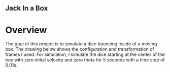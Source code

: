 ## Jack In a Box
# Overview
The goal of this project is to simulate a dice bouncing inside of a moving box. The drawing below shows the configuration and transformation of frames I used. For simulation, I simulate the dice starting at the center of the box with zero initial velocity and zero theta for 5 seconds with a time step of 0.01s.